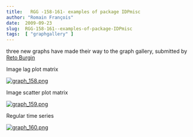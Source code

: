 ```yaml
---
title:   RGG -158-161- examples of package IDPmisc
author: "Romain François"
date:  2009-09-23
slug:  RGG-158-161--examples-of-package-IDPmisc
tags:  [ "graphgallery" ]
---
```

<div class="post-content">
<p>three new graphs have made their way to the graph gallery, submitted by <a href="http://www.zhaw.ch/~bure">Reto Burgin</a></p>

<p>Image lag plot matrix</p>

<a href="http://addictedtor.free.fr/graphiques/RGraphGallery.php?graph=158">
<img src="/public/posts/graphgallery/.graph_158_m.jpg" alt="graph_158.png" style="margin: 0 auto; display: block;" title="graph_158.png, sept. 2009"></a>

<p>Image scatter plot matrix</p>

<a href="http://addictedtor.free.fr/graphiques/RGraphGallery.php?graph=159">
<img src="/public/posts/graphgallery/.graph_159_m.jpg" alt="graph_159.png" style="margin: 0 auto; display: block;" title="graph_159.png, sept. 2009"></a>

<p>Regular time series</p>

<a href="http://addictedtor.free.fr/graphiques/RGraphGallery.php?graph=160">
<img src="/public/posts/graphgallery/.graph_160_m.jpg" alt="graph_160.png" style="margin: 0 auto; display: block;" title="graph_160.png, sept. 2009"></a>
</div>
